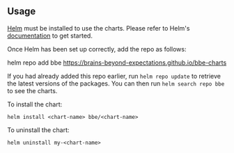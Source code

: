 ## Usage

[Helm](https://helm.sh) must be installed to use the charts. Please refer to
Helm's [documentation](https://helm.sh/docs) to get started.

Once Helm has been set up correctly, add the repo as follows:

helm repo add bbe https://brains-beyond-expectations.github.io/bbe-charts

If you had already added this repo earlier, run `helm repo update` to retrieve
the latest versions of the packages. You can then run `helm search repo bbe` to
see the charts.

To install the <chart-name> chart:

    helm install <chart-name> bbe/<chart-name>

To uninstall the chart:

    helm uninstall my-<chart-name>
